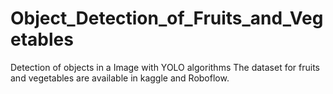 # Object_Detection_of_Fruits_and_Vegetables
Detection of objects in a Image with YOLO algorithms
The dataset for fruits and vegetables are available in kaggle and Roboflow.
